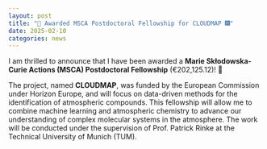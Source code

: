 ```yaml
---
layout: post
title: "🎉 Awarded MSCA Postdoctoral Fellowship for CLOUDMAP 🎆"
date: 2025-02-10
categories: news
---
```


I am thrilled to announce that I have been awarded a **Marie Skłodowska-Curie Actions (MSCA) Postdoctoral Fellowship** (€202,125.12)! 🌟

The project, named **CLOUDMAP**, was funded by the European Commission under Horizon Europe, and will focus on data-driven methods for the identification of atmospheric compounds. This fellowship will allow me to combine machine learning and atmospheric chemistry to advance our understanding of complex molecular systems in the atmosphere. The work will be conducted under the supervision of Prof. Patrick Rinke at the Technical University of Munich (TUM).



